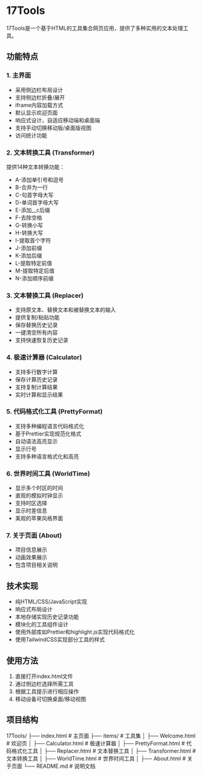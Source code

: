 # 17Tools

17Tools是一个基于HTML的工具集合网页应用，提供了多种实用的文本处理工具。

## 功能特点

### 1. 主界面
- 采用侧边栏布局设计
- 支持侧边栏折叠/展开
- iframe内容加载方式
- 默认显示欢迎页面
- 响应式设计，自适应移动端和桌面端
- 支持手动切换移动版/桌面版视图
- 访问统计功能

### 2. 文本转换工具 (Transformer)
提供14种文本转换功能：
- A-添加单引号和逗号
- B-合并为一行
- C-句首字母大写
- D-单词首字母大写
- E-添加__c后缀
- F-去除空格
- G-转换小写
- H-转换大写
- I-提取首个字符
- J-添加前缀
- K-添加后缀
- L-提取特定前值
- M-提取特定后值
- N-添加顺序前缀

### 3. 文本替换工具 (Replacer)
- 支持原文本、替换文本和被替换文本的输入
- 提供复制/粘贴功能
- 保存替换历史记录
- 一键清空所有内容
- 支持快速恢复历史记录

### 4. 极速计算器 (Calculator)
- 支持多行数字计算
- 保存计算历史记录
- 支持复制计算结果
- 实时计算和显示结果

### 5. 代码格式化工具 (PrettyFormat)
- 支持多种编程语言代码格式化
- 基于Prettier实现规范化格式
- 自动语法高亮显示
- 显示行号
- 支持多种语言格式化和高亮

### 6. 世界时间工具 (WorldTime)
- 显示多个时区的时间
- 直观的模拟时钟显示
- 支持时区选择
- 显示时差信息
- 美观的苹果风格界面

### 7. 关于页面 (About)
- 项目信息展示
- 动画效果展示
- 包含项目相关说明

## 技术实现
- 纯HTML/CSS/JavaScript实现
- 响应式布局设计
- 本地存储实现历史记录功能
- 模块化的工具组件设计
- 使用外部库如Prettier和highlight.js实现代码格式化
- 使用TailwindCSS实现部分工具的样式

## 使用方法
1. 直接打开index.html文件
2. 通过侧边栏选择所需工具
3. 根据工具提示进行相应操作
4. 移动设备可切换桌面/移动视图

## 项目结构

17Tools/
├── index.html # 主页面
├── items/ # 工具集
│ ├── Welcome.html # 欢迎页
│ ├── Calculator.html # 极速计算器
│ ├── PrettyFormat.html # 代码格式化工具
│ ├── Replacer.html # 文本替换工具
│ ├── Transformer.html # 文本转换工具
│ ├── WorldTime.html # 世界时间工具
│ ├── About.html # 关于页面
└── README.md # 说明文档